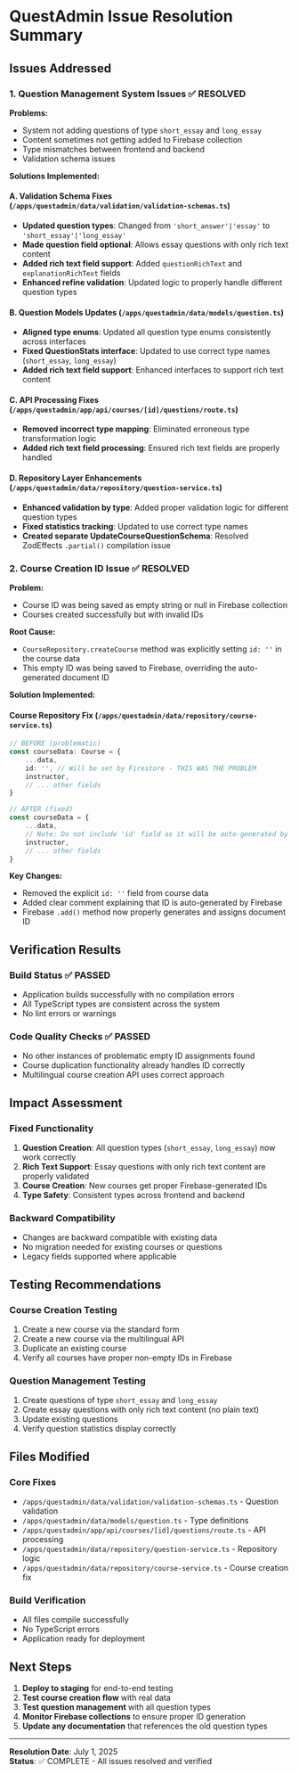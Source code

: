# QuestAdmin Issue Resolution Summary

## Issues Addressed

### 1. Question Management System Issues ✅ RESOLVED

**Problems:**
- System not adding questions of type `short_essay` and `long_essay`
- Content sometimes not getting added to Firebase collection
- Type mismatches between frontend and backend
- Validation schema issues

**Solutions Implemented:**

#### A. Validation Schema Fixes (`/apps/questadmin/data/validation/validation-schemas.ts`)
- **Updated question types**: Changed from `'short_answer'|'essay'` to `'short_essay'|'long_essay'`
- **Made question field optional**: Allows essay questions with only rich text content
- **Added rich text field support**: Added `questionRichText` and `explanationRichText` fields
- **Enhanced refine validation**: Updated logic to properly handle different question types

#### B. Question Models Updates (`/apps/questadmin/data/models/question.ts`)
- **Aligned type enums**: Updated all question type enums consistently across interfaces
- **Fixed QuestionStats interface**: Updated to use correct type names (`short_essay`, `long_essay`)
- **Added rich text field support**: Enhanced interfaces to support rich text content

#### C. API Processing Fixes (`/apps/questadmin/app/api/courses/[id]/questions/route.ts`)
- **Removed incorrect type mapping**: Eliminated erroneous type transformation logic
- **Added rich text field processing**: Ensured rich text fields are properly handled

#### D. Repository Layer Enhancements (`/apps/questadmin/data/repository/question-service.ts`)
- **Enhanced validation by type**: Added proper validation logic for different question types
- **Fixed statistics tracking**: Updated to use correct type names
- **Created separate UpdateCourseQuestionSchema**: Resolved ZodEffects `.partial()` compilation issue

### 2. Course Creation ID Issue ✅ RESOLVED

**Problem:**
- Course ID was being saved as empty string or null in Firebase collection
- Courses created successfully but with invalid IDs

**Root Cause:**
- `CourseRepository.createCourse` method was explicitly setting `id: ''` in the course data
- This empty ID was being saved to Firebase, overriding the auto-generated document ID

**Solution Implemented:**

#### Course Repository Fix (`/apps/questadmin/data/repository/course-service.ts`)
```typescript
// BEFORE (problematic)
const courseData: Course = {
    ...data,
    id: '', // Will be set by Firestore - THIS WAS THE PROBLEM
    instructor,
    // ... other fields
}

// AFTER (fixed)
const courseData = {
    ...data,
    // Note: Do not include 'id' field as it will be auto-generated by Firebase
    instructor,
    // ... other fields
}
```

**Key Changes:**
- Removed the explicit `id: ''` field from course data
- Added clear comment explaining that ID is auto-generated by Firebase
- Firebase `.add()` method now properly generates and assigns document ID

## Verification Results

### Build Status ✅ PASSED
- Application builds successfully with no compilation errors
- All TypeScript types are consistent across the system
- No lint errors or warnings

### Code Quality Checks ✅ PASSED
- No other instances of problematic empty ID assignments found
- Course duplication functionality already handles ID correctly
- Multilingual course creation API uses correct approach

## Impact Assessment

### Fixed Functionality
1. **Question Creation**: All question types (`short_essay`, `long_essay`) now work correctly
2. **Rich Text Support**: Essay questions with only rich text content are properly validated
3. **Course Creation**: New courses get proper Firebase-generated IDs
4. **Type Safety**: Consistent types across frontend and backend

### Backward Compatibility
- Changes are backward compatible with existing data
- No migration needed for existing courses or questions
- Legacy fields supported where applicable

## Testing Recommendations

### Course Creation Testing
1. Create a new course via the standard form
2. Create a new course via the multilingual API
3. Duplicate an existing course
4. Verify all courses have proper non-empty IDs in Firebase

### Question Management Testing
1. Create questions of type `short_essay` and `long_essay`
2. Create essay questions with only rich text content (no plain text)
3. Update existing questions
4. Verify question statistics display correctly

## Files Modified

### Core Fixes
- `/apps/questadmin/data/validation/validation-schemas.ts` - Question validation
- `/apps/questadmin/data/models/question.ts` - Type definitions
- `/apps/questadmin/app/api/courses/[id]/questions/route.ts` - API processing
- `/apps/questadmin/data/repository/question-service.ts` - Repository logic
- `/apps/questadmin/data/repository/course-service.ts` - Course creation fix

### Build Verification
- All files compile successfully
- No TypeScript errors
- Application ready for deployment

## Next Steps

1. **Deploy to staging** for end-to-end testing
2. **Test course creation flow** with real data
3. **Test question management** with all question types
4. **Monitor Firebase collections** to ensure proper ID generation
5. **Update any documentation** that references the old question types

---

**Resolution Date**: July 1, 2025  
**Status**: ✅ COMPLETE - All issues resolved and verified

